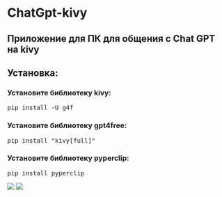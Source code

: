 # ChatGpt-kivy
<h2>Приложение для ПК для общения с Chat GPT на kivy</h2>
<h2>Установка:</h2>
<h3>Установите библиотеку kivy:</h3>
<pre>pip install -U g4f</pre>
<h3>Установите библиотеку gpt4free:</h3>
<pre>pip install "kivy[full]"</pre>
<h3>Установите библиотеку pyperclip:</h3>
<pre>pip install pyperclip</pre>

<img src="https://i.imgur.com/7dpKLB1.png">
<img src="https://i.imgur.com/lH2qCec.png">
